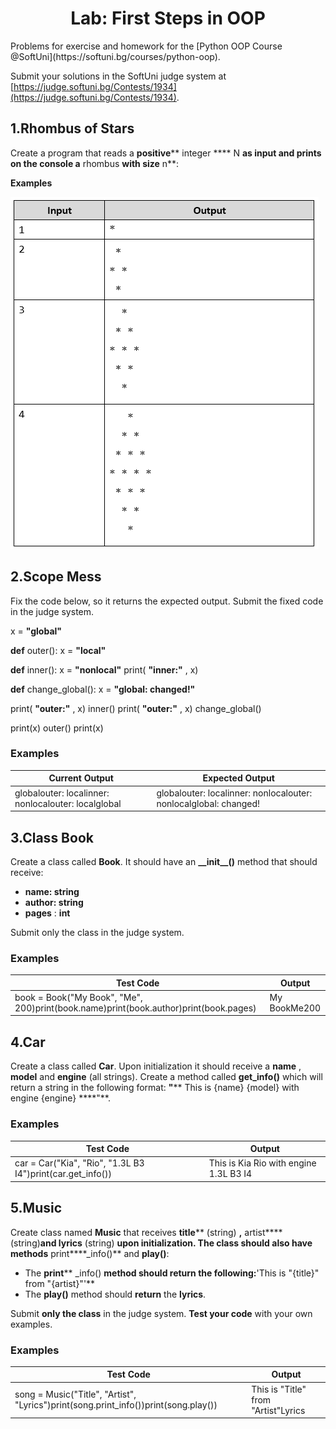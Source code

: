 
<h1 align="center">Lab: First Steps in OOP</h1>
Problems for exercise and homework for the [Python OOP Course @SoftUni](https://softuni.bg/courses/python-oop).

Submit your solutions in the SoftUni judge system at [https://judge.softuni.bg/Contests/1934](https://judge.softuni.bg/Contests/1934).


## 1.Rhombus of Stars

Create a program that reads a **positive**** integer **** N **as input and prints on the console a** rhombus **with size** n**:

**Examples**

![image info](./images/rhombus.png)
## 2.Scope Mess

Fix the code below, so it returns the expected output. Submit the fixed code in the judge system.

x = **&quot;global&quot;**

**def** outer():
 x = **&quot;local&quot;**

**def** inner():
 x = **&quot;nonlocal&quot;**
print( **&quot;inner:&quot;** , x)

**def** change\_global():
x = **&quot;global: changed!&quot;**

print( **&quot;outer:&quot;** , x)
 inner()
print( **&quot;outer:&quot;** , x)
 change\_global()

print(x)
 outer()
print(x)



### Examples

| **Current Output** | **Expected Output** |
| --- | --- |
| globalouter: localinner: nonlocalouter: localglobal | globalouter: localinner: nonlocalouter: nonlocalglobal: changed! |


## 3.Class Book

Create a class called **Book**. It should have an **\_\_init\_\_()** method that should receive:

- **name: string**
- **author: string**
- **pages** : **int**

Submit only the class in the judge system.

### Examples

| **Test Code** | **Output** |
| --- | --- |
| book = Book(&quot;My Book&quot;, &quot;Me&quot;, 200)print(book.name)print(book.author)print(book.pages) | My BookMe200 |


## 4.Car

Create a class called **Car**. Upon initialization it should receive a **name** , **model** and **engine** (all strings). Create a method called **get\_info()** which will return a string in the following format:
**&quot;**** This is {name} {model} with engine {engine} ****&quot;**.

### Examples

| **Test Code** | **Output** |
| --- | --- |
| car = Car(&quot;Kia&quot;, &quot;Rio&quot;, &quot;1.3L B3 I4&quot;)print(car.get\_info()) | This is Kia Rio with engine 1.3L B3 I4 |


## 5.Music

Create class named **Music** that receives **title**** (string) **,** artist****(string)**and **lyrics**** (string) **upon initialization. The class should also have methods** print****\_info()** and **play()**:

- The **print**** \_info() **method should return the following:**&#39;This is &quot;{title}&quot; from &quot;{artist}&quot;&#39;**
- The **play()** method should **return** the **lyrics**.

Submit **only the class** in the judge system. **Test your code** with your own examples.

### Examples

| **Test Code** | **Output** |
| --- | --- |
| song = Music(&quot;Title&quot;, &quot;Artist&quot;, &quot;Lyrics&quot;)print(song.print\_info())print(song.play()) | This is &quot;Title&quot; from &quot;Artist&quot;Lyrics |
